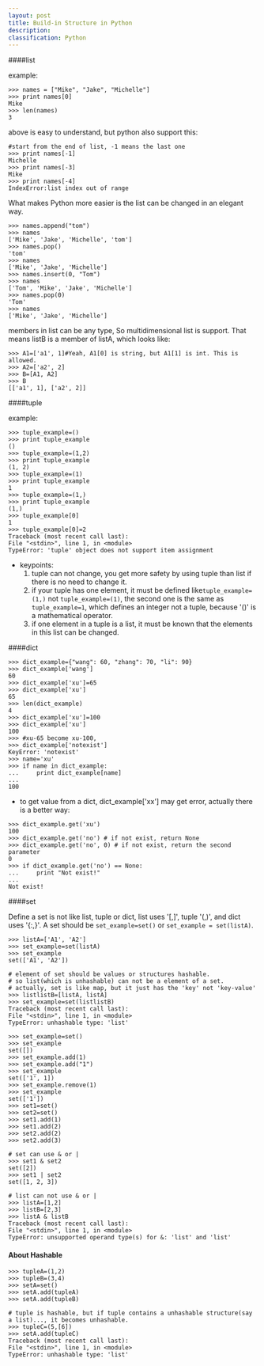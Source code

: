 ```yaml
---
layout: post
title: Build-in Structure in Python
description: 
classification: Python
---
```


####list

example:

```
>>> names = ["Mike", "Jake", "Michelle"]
>>> print names[0]
Mike
>>> len(names)
3
```

above is easy to understand, but python also support this:

```
#start from the end of list, -1 means the last one
>>> print names[-1]
Michelle
>>> print names[-3]
Mike
>>> print names[-4]
IndexError:list index out of range
```

What makes Python more easier is the list can be changed in an elegant way.

```
>>> names.append("tom")
>>> names
['Mike', 'Jake', 'Michelle', 'tom']
>>> names.pop()
'tom'
>>> names
['Mike', 'Jake', 'Michelle']
>>> names.insert(0, "Tom")
>>> names
['Tom', 'Mike', 'Jake', 'Michelle']
>>> names.pop(0)
'Tom'
>>> names
['Mike', 'Jake', 'Michelle']
```

members in list can be any type, So multidimensional list is support. That means listB is a member of listA, which looks like:

```
>>> A1=['a1', 1]#Yeah, A1[0] is string, but A1[1] is int. This is allowed.
>>> A2=['a2', 2]
>>> B=[A1, A2]
>>> B
[['a1', 1], ['a2', 2]]
```

####tuple

example:

```
>>> tuple_example=()
>>> print tuple_example
()
>>> tuple_example=(1,2)
>>> print tuple_example
(1, 2)
>>> tuple_example=(1)
>>> print tuple_example
1
>>> tuple_example=(1,)
>>> print tuple_example
(1,)
>>> tuple_example[0]
1
>>> tuple_example[0]=2
Traceback (most recent call last):
File "<stdin>", line 1, in <module>
TypeError: 'tuple' object does not support item assignment
```
* keypoints:  
	1. tuple can not change, you get more safety by using tuple than list if there is no need to change it.
	2. if your tuple has one element, it must be defined like`tuple_example=(1,)` not `tuple_example=(1)`, the second one is the same as `tuple_example=1`, which defines an integer not a tuple, because '()' is a mathematical operator.
	3. if one element in a tuple is a list, it must be known that the elements in this list can be changed.

####dict

```
>>> dict_example={"wang": 60, "zhang": 70, "li": 90}
>>> dict_example['wang']
60
>>> dict_example['xu']=65
>>> dict_example['xu']
65
>>> len(dict_example)
4
>>> dict_example['xu']=100
>>> dict_example['xu']
100
>>> #xu-65 become xu-100, 
>>> dict_example['notexist']
KeyError: 'notexist'
>>> name='xu'
>>> if name in dict_example:
...     print dict_example[name]
... 
100
```
* to get value from a dict, dict_example['xx'] may get error, actually there is a better way:

```
>>> dict_example.get('xu')
100
>>> dict_example.get('no') # if not exist, return None
>>> dict_example.get('no', 0) # if not exist, return the second parameter
0
>>> if dict_example.get('no') == None:
...     print "Not exist!"
... 
Not exist!
```

####set

Define a set is not like list, tuple or dict, list uses '[,]', tuple '(,)', and dict uses '{:,}'. A set should be `set_example=set()` or `set_example = set(listA)`.

```
>>> listA=['A1', 'A2']
>>> set_example=set(listA)
>>> set_example
set(['A1', 'A2'])

# element of set should be values or structures hashable.
# so list(which is unhashable) can not be a element of a set.
# actually, set is like map, but it just has the 'key' not 'key-value'
>>> listlistB=[listA, listA]
>>> set_example=set(listlistB) 
Traceback (most recent call last):
File "<stdin>", line 1, in <module>
TypeError: unhashable type: 'list'

>>> set_example=set()
>>> set_example
set([])
>>> set_example.add(1)
>>> set_example.add("1")
>>> set_example
set(['1', 1])
>>> set_example.remove(1)
>>> set_example
set(['1'])
>>> set1=set()
>>> set2=set()
>>> set1.add(1)
>>> set1.add(2)
>>> set2.add(2)
>>> set2.add(3)

# set can use & or |
>>> set1 & set2
set([2])
>>> set1 | set2
set([1, 2, 3])

# list can not use & or |
>>> listA=[1,2]
>>> listB=[2,3]
>>> listA & listB
Traceback (most recent call last):
File "<stdin>", line 1, in <module>
TypeError: unsupported operand type(s) for &: 'list' and 'list'
```

#### About Hashable

```
>>> tupleA=(1,2)
>>> tupleB=(3,4)
>>> setA=set()
>>> setA.add(tupleA)
>>> setA.add(tupleB)

# tuple is hashable, but if tuple contains a unhashable structure(say a list)..., it becomes unhashable.
>>> tupleC=(5,[6])
>>> setA.add(tupleC)
Traceback (most recent call last):
File "<stdin>", line 1, in <module>
TypeError: unhashable type: 'list'
```
